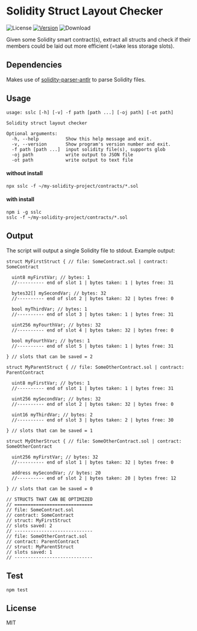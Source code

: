 # **S**olidity **S**truct **L**ayout **C**hecker

![License](https://img.shields.io/github/license/rmi7/sslc.svg?style=flat-square)
[![Version](https://img.shields.io/npm/v/sslc.svg?style=flat-square&label=version)](https://www.npmjs.com/package/sslc)
![Download](https://img.shields.io/npm/dt/sslc.svg)

Given some Solidity smart contract(s), extract all structs and check if their members could be laid out more efficient (=take less storage slots).

## Dependencies

Makes use of [solidity-parser-antlr](https://github.com/federicobond/solidity-parser-antlr) to parse Solidity files.

## Usage

```
usage: sslc [-h] [-v] -f path [path ...] [-oj path] [-ot path]

Solidity struct layout checker

Optional arguments:
  -h, --help          Show this help message and exit.
  -v, --version       Show program's version number and exit.
  -f path [path ...]  input solidity file(s), supports glob
  -oj path            write output to JSON file
  -ot path            write output to text file
```

#### without install

```
npx sslc -f ~/my-solidity-project/contracts/*.sol
```

#### with install

```
npm i -g sslc
sslc -f ~/my-solidity-project/contracts/*.sol
```

## Output

The script will output a single Solidity file to stdout. Example output:

```Solidity
struct MyFirstStruct { // file: SomeContract.sol | contract: SomeContract

  uint8 myFirstVar; // bytes: 1
  //---------- end of slot 1 | bytes taken: 1 | bytes free: 31
  
  bytes32[] mySecondVar; // bytes: 32
  //---------- end of slot 2 | bytes taken: 32 | bytes free: 0
  
  bool myThirdVar; // bytes: 1
  //---------- end of slot 3 | bytes taken: 1 | bytes free: 31
  
  uint256 myFourthVar; // bytes: 32
  //---------- end of slot 4 | bytes taken: 32 | bytes free: 0
  
  bool myFourthVar; // bytes: 1
  //---------- end of slot 5 | bytes taken: 1 | bytes free: 31
 
} // slots that can be saved = 2

struct MyParentStruct { // file: SomeOtherContract.sol | contract: ParentContract

  uint8 myFirstVar; // bytes: 1
  //---------- end of slot 1 | bytes taken: 1 | bytes free: 31
  
  uint256 mySecondVar; // bytes: 32
  //---------- end of slot 2 | bytes taken: 32 | bytes free: 0
  
  uint16 myThirdVar; // bytes: 2
  //---------- end of slot 3 | bytes taken: 2 | bytes free: 30
  
} // slots that can be saved = 1

struct MyOtherStruct { // file: SomeOtherContract.sol | contract: SomeOtherContract

  uint256 myFirstVar; // bytes: 32
  //---------- end of slot 1 | bytes taken: 32 | bytes free: 0
  
  address mySecondVar; // bytes: 20
  //---------- end of slot 2 | bytes taken: 20 | bytes free: 12
 
} // slots that can be saved = 0

// STRUCTS THAT CAN BE OPTIMIZED
// =============================
// file: SomeContract.sol
// contract: SomeContract
// struct: MyFirstStruct
// slots saved: 2
// -----------------------------
// file: SomeOtherContract.sol
// contract: ParentContract
// struct: MyParentStruct
// slots saved: 1
// -----------------------------
```

## Test

`npm test`

## License

MIT
